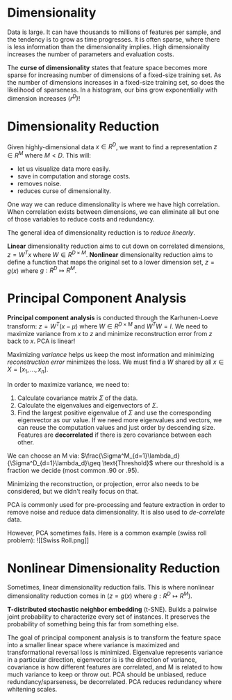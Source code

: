 # Dimensionality
Data is large. It can have thousands to millions of features per sample, and the tendency is to grow as time progresses. It is often sparse, where there is less information than the dimensionality implies. High dimensionality increases the number of parameters and evaluation costs. 

The **curse of dimensionality** states that feature space becomes more sparse for increasing number of dimensions of a fixed-size training set. As the number of dimensions increases in a fixed-size training set, so does the likelihood of sparseness. In a histogram, our bins grow exponentially with dimension increases ($r^D$)!

# Dimensionality Reduction

Given highly-dimensional data $x \in R^D$, we want to find a representation $z \in R^M$ where $M<D$. This will:
- let us visualize data more easily. 
- save in computation and storage costs. 
- removes noise. 
- reduces curse of dimensionality. 

One way we can reduce dimensionality is where we have high correlation. When correlation exists between dimensions, we can eliminate all but one of those variables to reduce costs and redundancy. 

The general idea of dimensionality reduction is to *reduce linearly*. 

**Linear** dimensionality reduction aims to cut down on correlated dimensions, $z=W^Tx$ where $W \in R^{D \times M}$. 
**Nonlinear** dimensionality reduction aims to define a function that maps the original set to a lower dimension set, $z=g(x)$ where $g:R^D \mapsto R^M$. 

# Principal Component Analysis

**Principal component analysis** is conducted through the Karhunen-Loeve transform: $z=W^T(x-\mu)$ where $W \in R^{D \times M}$ and $W^TW=I$. We need to maximize variance from $x$ to $z$ and minimize reconstruction error from $z$ back to $x$. PCA is linear!

Maximizing *variance* helps us keep the most information and minimizing *reconstruction error* minimizes the loss. We must find a $W$ shared by all $x \in X=[x_1,...,x_n]$.

In order to maximize variance, we need to:
1. Calculate covariance matrix $\Sigma$ of the data. 
2. Calculate the eigenvalues and eigenvectors of $\Sigma$. 
3. Find the largest positive eigenvalue of $\Sigma$ and use the corresponding eigenvector as our value. 
If we need more eigenvalues and vectors, we can reuse the computation values and just order by descending size. 
Features are **decorrelated** if there is zero covariance between each other. 

We can choose an M via: $\frac{\Sigma^M_{d=1}\lambda_d}{\Sigma^D_{d=1}\lambda_d}\geq \text{Threshold}$ where our threshold is a fraction we decide (most common .90 or .95). 

Minimizing the reconstruction, or projection, error also needs to be considered, but we didn't really focus on that. 

PCA is commonly used for pre-processing and feature extraction in order to remove noise and reduce data dimensionality. It is also used to *de-correlate* data. 

However, PCA sometimes fails. Here is a common example (swiss roll problem): 
![[Swiss Roll.png]]
# Nonlinear Dimensionality Reduction

Sometimes, linear dimensionality reduction fails. This is where nonlinear dimensionality reduction comes in ($z=g(x)$ where $g:R^D \mapsto R^M$). 

**T-distributed stochastic neighbor embedding** (t-SNE). Builds a pairwise joint probability to characterize every set of instances. It preserves the probability of something being this far from something else. 

The goal of principal component analysis is to transform the feature space into a smaller linear space where variance is maximized and transformational reversal loss is minimized. 
Eigenvalue represents variance in a particular direction, eigenvector is is the direction of variance, covariance is how different features are correlated, and M is related to how much variance to keep or throw out. 
PCA should be unbiased, reduce redundancy/sparseness, be decorrelated. 
PCA reduces redundancy where whitening scales. 